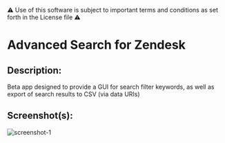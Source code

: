 ⚠️ Use of this software is subject to important terms and conditions as set forth in the License file ⚠️

# Advanced Search for Zendesk

## Description:

Beta app designed to provide a GUI for search filter keywords, as well as export of search results to CSV (via data URIs)

## Screenshot(s):
![screenshot-1](https://d1eipm3vz40hy0.cloudfront.net/images/p-apps-marketplace/apps/45270/screenshot-1.png)
